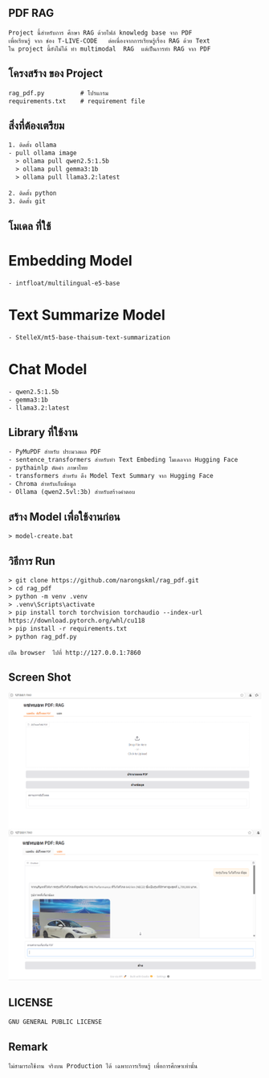 ## PDF RAG ##

    Project นี้สำหรับการ ศึกษา RAG ด้วยไฟล์ knowledg base จาก PDF
    เพื่อเรียนรู้ จาก ช่อง T-LIVE-CODE   ต่อเนื่องจากการเรียนรู้เรื่อง RAG ด้วย Text
    ใน project นี้ยังไม่ได้ ทำ multimodal  RAG  แต่เป็นการทำ RAG จาก PDF


## โครงสร้าง ของ Project ##

    rag_pdf.py          # โปรแกรม 
    requirements.txt    # requirement file

## สิ่งที่ต้องเตรียม
    1. ติดตั้ง ollama
    - pull ollama image
      > ollama pull qwen2.5:1.5b
      > ollama pull gemma3:1b
      > ollama pull llama3.2:latest

    2. ติดตั้ง python
    3. ติดตั้ง git
   

## โมเดล ที่ใช้
  # Embedding Model
    - intfloat/multilingual-e5-base
  
  # Text Summarize Model
    - StelleX/mt5-base-thaisum-text-summarization
  
  # Chat Model
    - qwen2.5:1.5b
    - gemma3:1b
    - llama3.2:latest
  

## Library ที่ใช้งาน
    - PyMuPDF สำหรับ ประมวลผล PDF
    - sentence_transformers สำหรับทำ Text Embeding โมเดลจาก Hugging Face
    - pythainlp ตัดคำ ภาษาไทย
    - transformers สำหรับ ดึง Model Text Summary จาก Hugging Face
    - Chroma สำหรับเก็บข้อมูล
    - Ollama (qwen2.5vl:3b) สำหรับสร้างคำตอบ

## สร้าง Model เพื่อใช้งานก่อน
    > model-create.bat

## วิธีการ Run
    > git clone https://github.com/narongskml/rag_pdf.git
    > cd rag_pdf
    > python -m venv .venv
    > .venv\Scripts\activate
    > pip install torch torchvision torchaudio --index-url https://download.pytorch.org/whl/cu118
    > pip install -r requirements.txt
    > python rag_pdf.py

    เปิด browser  ไปที่ http://127.0.0.1:7860

## Screen Shot
![admin](image.png)
![chat](image-1.png)


## LICENSE
    GNU GENERAL PUBLIC LICENSE

## Remark
    ไม่สามารถใช้งาน จริงบน Production ได้ เฉพาะการเรียนรู้ เพื่อการศึกษาเท่านั้น